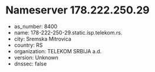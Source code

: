 # Nameserver 178.222.250.29

* as_number: 8400
* name: 178-222-250-29.static.isp.telekom.rs.
* city: Sremska Mitrovica
* country: RS
* organization: TELEKOM SRBIJA a.d.
* version: Unknown
* dnssec: false
